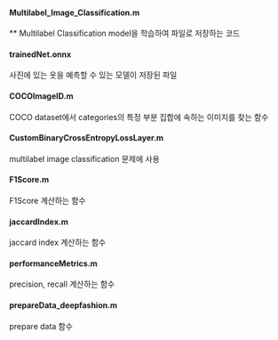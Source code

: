 #### Multilabel_Image_Classification.m
** Multilabel Classification model을 학습하여 파일로 저장하는 코드 

#### trainedNet.onnx
사진에 있는 옷을 예측할 수 있는 모델이 저장된 파일 

#### COCOImageID.m
COCO dataset에서 categories의 특정 부분 집합에 속하는 이미지를 찾는 함수

#### CustomBinaryCrossEntropyLossLayer.m
multilabel image classification 문제에 사용

#### F1Score.m
F1Score 계산하는 함수

#### jaccardIndex.m
jaccard index 계산하는 함수

#### performanceMetrics.m
precision, recall 계산하는 함수 

#### prepareData_deepfashion.m
prepare data 함수 